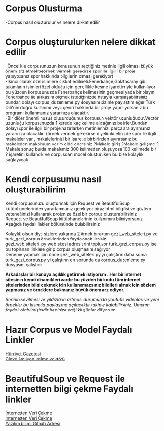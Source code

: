 # Corpus Olusturma
-Corpus nasıl olusturulur ve nelere dikkat edilir

# Corpus oluşturulurken nelere dikkat edilir<br/>
-Öncelikle corpusunuzun konusunun seçtiğiniz metinle ilgili olması büyük önem arz etmekte(örnek vermek gerekirse spor ile ilgiili bir proje yapıyosanız spor hakkında bilgilerin olması gerekiyor)<br/>
-İkinci olarak özel isimlere dikkat edilmeli.Fenerbahçe,Galatasaray gibi takımların isimleri özel olduğu için genellikle kesme işaretleriyle kullanılıyor bu yüzden korpusunuzda Fenerbahçe kelimesinin geçmesi yada bir olayın 
Fenerbahçe ile alakasını ölçmek istediğinizde hatayla karşılaşabilirsiniz bundan dolayı corpus_duzenleme.py dosyasını sizinle paylaştım eğer Türk Dili'nin doğru kullanımı veya çeviri  hakkında bir proje yapmıyorsanız bu programı kullanmanız yararınıza olacaktır.<br/>
-Bir diğer önemli husus oluşurduğunuz korpusun vektör uzunluğudur.Vectör uzunluğu korpusunuzda 1 kerede kaç kelime alıcağınızı belirler.Bundan dolayı spor ile ilgili bir proje hazırlarken metinlerinizi parçalara ayırmanız yararınıza olacaktır.
(örnek vermek gerekirse diyelimki elinizde  spor ile ilgili makaleler var , makalelerinizi bir işaretle birbirinden ayırırsanız bu makaleden maksimum verim elde edersiniz ?Makale giriş ?Makale gelişme ?Makale sonuç burda makalemiz 300 kelimeden oluşuyosa 100 kelimede bir ? işaretini kullandık ve 
corpusdan model  oluşturuken bu bize kolaylık sağlayacak.<br/>
# Kendi corpusumu nasıl oluşturabilirim
Kendi corpusunuzu oluşturmak için Request ve BeautifulSoup kütüphanelerinden yararlanmanız gerekiyor biraz html bilgilisi ve gözlem yeteneğinizi kullanarak projenize özel bir corpus oluşturabilirsiniz<br/>
Request ve BeautifulSoup kütüphanelerinin kullanımını bilmiyorsanız Aşağıda faydalı linkler bölümünde bulabilirsiniz 

Kolaylık olsun diye sizlere yukarıda 2 örnek bıraktım 
gezi_web_siteleri.py ve turk_gezi_corpus örneklerinden faydalanabilirsiniz.<br/> 
gezi_web.siteleri. py web sitesi adreslerini topluyor turk_gezi_corpus.py ise bu toplanan linklere girip corpus oluşmasını sağlıyor<br/> 
Deneme yapmak için önce gezi_web_siteleri.py yı çalıştırın daha sonra turk_gezi_corpus.py yi çalıştırın en sonunda da corpus_duzenleme.py dosyasını çalıştırın <br/> 



**Arkadaşlar bir konuya açıklık getirmek istiyorum . Her bir internet sitesinin kendi dinamikleri vardır bu yüzden bir kodu tüm internet sitelerinden bilgi çekmek için kullanamazsınız bilgileri almak için gözlem yapmanız ve örneklere bakmanız büyük önem arz ediyor.**<br/>

*Serinin sevilmesi ve yıldızların artması durumunda youtube videoları ve yeni örnekler bu kısımda paylaşıma açılacaktır takipte kalabilirsiniz. Umarım faydalı olabilmişimdir hepinize sağlıklı günler diliyorum.* <br/>

# Hazır Corpus ve Model Faydalı Linkler
[Hürriyet Gazetesi](https://github.com/hurriyet/developers.hurriyet.com.tr)<br/>
[Glove 6milyon kelime vektörü](https://nlp.stanford.edu/projects/glove/)

# BeautifulSoup ve Request ile internetten bilgi çekme Faydalı linkler
[İnternetten Veri Çekme](https://www.youtube.com/watch?v=00bc9BdUPSw&t=77s)<br/>
[İnternetten Veri Çekme](https://www.youtube.com/watch?v=WthFJcmGLhY&t=207s)<br/>
[Yazılım bilimi Github Adresi](https://github.com/mustafamuratcoskun/Sifirdan-Ileri-Seviyeye-Python-Programlama)<br/>


